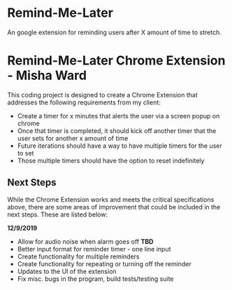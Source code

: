 # Remind-Me-Later
An google extension for reminding users after X amount of time to stretch.

# Remind-Me-Later Chrome Extension - Misha Ward

This coding project is designed to create a Chrome Extension that addresses the following requirements from my client:

*  Create a timer for x minutes that alerts the user via a screen popup on chrome
*  Once that timer is completed, it should kick off another timer that the user sets for another x amount of time
*  Future iterations should have a way to have multiple timers for the user to set
*  Those multiple timers should have the option to reset indefinitely

 <!-- The language of choice is Java and the program relies upon object oriented programming principles, data structures, and algorithms found in computer science to solve the problem. The code was designed to be scalable as evident with the use of HashMaps, ArrayLists, and Sets for quick and efficient storage and access of data.

Below was the prompt for this coding challenge:

**For this challenge, we want to you to calculate the total number of times vehicles, equipment, passengers and pedestrians cross the U.S.-Canadian and U.S.-Mexican borders each month. We also want to know the running monthly average of total number of crossings for that type of crossing and border.** -->

<!-- ## Instructions to Run

This program uses bash scripts to compile and run and has the functionality of accepting two arguments from the user for the input file name, and export file name. To run this program, please clone or download this project to your computer. To run the program, you can use bash scripts that were written to make it easy and seem-less to compile and execute the code. *Below are examples to how to run if you were in the main directory for the project (border-crossing-analysis):*

#### border-crossing-analysis directory:
```bash
# Without arguments
./run.sh
# With arguments
./run.sh exampleInputFileName.csv exampleOutputFileName.csv
```

*Below are examples to how to run if you were in the insight_testsuite directory of the project:*
#### insight_testsuite directory:
```bash
# Without arguments
./run_tests.sh
# With arguments
./run_tests.sh exampleInputFileName.csv exampleOutputFileName.csv
```

## Assumptions
Although there were restrictions on using third party libraries, I found that I needed some built-in Java libraries for I/O operations, data structures, and tools to manage strings, files, and dates which I assume would be okay.

In terms of data and input, I assumed that the column input order would stay the same, for example Border would show up as the forth column when reading the data, with date being the fifth and so forth. This assumption is key for my program as many of the columns are expected to be in a certain order. For future implementation, I believe this could be solved by potentially keeping this information in another data structure like a map. It should be noted that number of rows should not impact my program significantly as I planned on using a built in sorting algorithm and only two loops through the data (one for data input, the other for output). This loop might not be necessary if I could have the CSV file flipped so that I could read from the bottom instead of the top.

Furthermore, I made an assumption that the user would provide two arguments through the bash script in order to override the defaults. This is done in order to reduce initial complexity but could be implemented if needed with some testing for ease of use.

Another assumption I made was in regards to the test cases. I assume that tests will be added to the input folder in the main directory (border-crossing-analysis -> input).

Finally, the last assumption is that any running of this program would be with the run.sh or the run_tests.sh scripts. This is critical as I decided to read and write to files based on the script running being located in the main/parent directory of the src folder.
-->
## Next Steps
While the Chrome Extension works and meets the critical specifications above, there are some areas of improvement that could be included in the next steps. These are listed below:

**12/9/2019**
* Allow for audio noise when alarm goes off
**TBD**
* Better input format for reminder timer - one line input
* Create functionality for multiple reminders
* Create functionality for repeating or turning off the reminder
* Updates to the UI of the extension
* Fix misc. bugs in the program, build tests/testing suite
